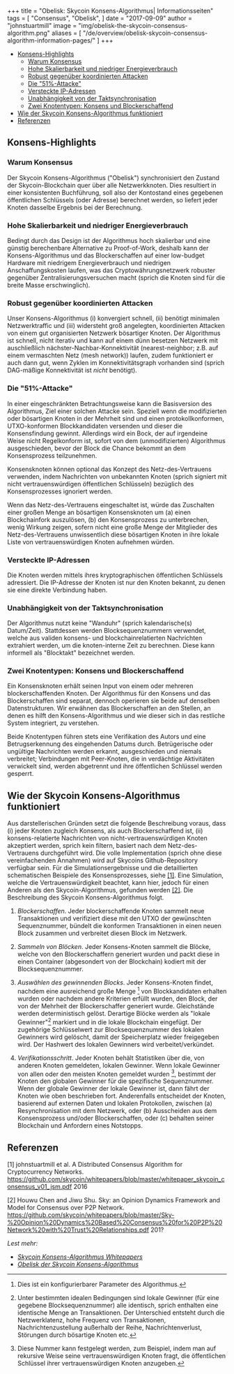 +++
title = "Obelisk: Skycoin Konsens-Algorithmus| Informationsseiten"
tags = [
    "Consensus",
    "Obelisk",
]
date = "2017-09-09"
author = "johnstuartmill"
image = "img/obelisk-the-skycoin-consensus-algorithm.png"
aliases = [
	"/de/overview/obelisk-skycoin-consensus-algorithm-information-pages/"
]
+++

<!-- MarkdownTOC autolink="true" bracket="round" -->

- [Konsens-Highlights](#konsens-highlights)
	- [Warum Konsensus](#warum-konsensus)
	- [Hohe Skalierbarkeit und niedriger Energieverbrauch](#hohe-skalierbarkeit-und-niedriger-energieverbrauch)
	- [Robust gegenüber koordinierten Attacken](#robust-gegen%C3%BCber-koordinierten-attacken)
	- [Die "51%-Attacke"](#die-51%25-attacke)
	- [Versteckte IP-Adressen](#versteckte-ip-adressen)
	- [Unabhängigkeit von der Taktsynchronisation](#unabh%C3%A4ngigkeit-von-der-taktsynchronisation)
	- [Zwei Knotentypen: Konsens und Blockerschaffend](#zwei-knotentypen-konsens-und-blockerschaffend)
- [Wie der Skycoin Konsens-Algorithmus funktioniert](#wie-der-skycoin-konsens-algorithmus-funktioniert)
- [Referenzen](#referenzen)

<!-- /MarkdownTOC -->


## Konsens-Highlights

### Warum Konsensus

Der Skycoin Konsens-Algorithmus ("Obelisk") synchronisiert den Zustand der Skycoin-Blockchain quer über alle Netzwerkknoten. Dies resultiert in einer konsistenten Buchführung, soll also der Kontostand eines gegebenen öffentlichen Schlüssels (oder Adresse) berechnet werden, so liefert jeder Knoten dasselbe Ergebnis bei der Berechnung.

### Hohe Skalierbarkeit und niedriger Energieverbrauch

Bedingt durch das Design ist der Algorithmus hoch skalierbar und eine günstig berechenbare Alternative zu Proof-of-Work, deshalb kann der Konsens-Algorithmus und das Blockerschaffen auf einer low-budget Hardware mit niedrigem Energieverbrauch und niedrigen Anschaffungskosten laufen, was das Cryptowährungsnetzwerk robuster gegenüber Zentralisierungsversuchen macht (sprich die Knoten sind für die breite Masse erschwinglich).

### Robust gegenüber koordinierten Attacken

Unser Konsens-Algorithmus (i) konvergiert schnell, (ii) benötigt minimalen Netzwerktraffic und (iii) widersteht groß angelegten, koordinierten Attacken von einem gut organisierten Netzwerk bösartiger Knoten. Der Algorithmus ist schnell, nicht iterativ und kann auf einem dünn besetzen Netzwerk mit auschließlich nächster-Nachbar-Konnektivität (nearest-neighbor; z.B. auf einem vermaschten Netz (mesh network)) laufen, zudem funktioniert er auch dann gut, wenn Zyklen im Konnektivitätsgraph vorhanden sind (sprich DAG-mäßige Konnektivität ist *nicht* benötigt).

### Die "51%-Attacke"

In einer eingeschränkten Betrachtungsweise kann die Basisversion des Algorithmus, Ziel einer solchen Attacke sein. Speziell wenn die modifizierten oder bösartigen Knoten in der Mehrheit sind und einen protokollkonformen, UTXO-konformen Blockkandidaten versenden und dieser die Konsensfindung gewinnt. Allerdings wird ein Bock, der auf irgendeine Weise nicht Regelkonform ist, sofort von dem (unmodifizierten) Algorithmus ausgeschieden, bevor der Block die Chance bekommt an dem Konsensprozess teilzunehmen.

Konsensknoten können optional das Konzept des Netz-des-Vertrauens verwenden, indem Nachrichten von unbekannten Knoten (sprich signiert mit nicht vertrauenswürdigen öffentlichen Schlüsseln) bezüglich des Konsensprozesses ignoriert werden.

Wenn das Netz-des-Vertrauens eingeschaltet ist, würde das Zuschalten einer großen Menge an bösartigen Konsensknoten um (a) einen Blockchainfork auszulösen, (b) den Konsensprozess zu unterbrechen, wenig Wirkung zeigen, sofern nicht eine große Menge der Mitglieder des Netz-des-Vertrauens unwissentlich diese bösartigen Knoten in ihre lokale Liste von vertrauenswürdigen Knoten aufnehmen würden.

### Versteckte IP-Adressen

Die Knoten werden mittels ihres kryptographischen öffentlichen Schlüssels adressiert. Die IP-Adresse der Knoten ist nur den Knoten bekannt, zu denen sie eine direkte Verbindung haben.

### Unabhängigkeit von der Taktsynchronisation

Der Algorithmus nutzt keine "Wanduhr" (sprich kalendarische(s) Datum/Zeit). Stattdessen werden Blocksequenznummern verwendet, welche aus validen konsens- und blockchainrelatierten Nachrichten extrahiert werden, um die knoten-interne Zeit zu berechnen. Diese kann informell als "Blocktakt" bezeichnet werden.

### Zwei Knotentypen: Konsens und Blockerschaffend

Ein Konsensknoten erhält seinen Input von einem oder mehreren blockerschaffenden Knoten. Der Algorithmus für den Konsens und das Blockerschaffen sind separat, dennoch operieren sie beide auf denselben Datenstrukturen. Wir erwähnen das Blockerschaffen an den Stellen, an denen es hilft den Konsens-Algorithmus und wie dieser sich in das restliche System integriert, zu verstehen.

Beide Knotentypen führen stets eine Verifikation des Autors und eine Betrugserkennung des eingehenden Datums durch. Betrügerische oder ungültige Nachrichten werden erkannt, ausgeschieden und niemals verbreitet; Verbindungen mit Peer-Knoten, die in verdächtige Aktivitäten verwickelt sind, werden abgetrennt und ihre öffentlichen Schlüssel werden gesperrt.

## Wie der Skycoin Konsens-Algorithmus funktioniert

Aus darstellerischen Gründen setzt die folgende Beschreibung voraus, dass (i) jeder Knoten zugleich Konsens, als auch Blockerschaffend ist, (ii) konsens-relatierte Nachrichten von nicht-vertrauenswürdigen Knoten akzeptiert werden, sprich kein filtern, basiert nach dem Netz-des-Vertrauens durchgeführt wird. Die volle Implementation (sprich ohne diese vereinfachenden Annahmen) wird auf Skycoins Github-Repository verfügbar sein. Für die Simulationsergebnisse und die detaillierten schematischen Beispiele des Konsensprozesses, siehe [\[1\]](#references). Eine Simulation, welche die Vertrauenswürdigkeit beachtet, kann hier, jedoch für einen Anderen als den Skycoin-Algorithmus, gefunden werden [\[2\]](#references). Die Beschreibung des Skycoin Konsens-Algorithmus folgt.

1. *Blockerschaffen*. Jeder blockerschaffende Knoten sammelt neue Transaktionen
    und verifiziert diese mit den UTXO der gewünschten Sequenznummer,
    bündelt die konformen Transaktionen in einen neuen Block zusammen
    und verbreitet diesen Block im Netzwerk.

2. *Sammeln von Blöcken*. Jeder Konsens-Knoten sammelt die Blöcke,
    welche von den Blockerschaffern generiert wurden und packt diese
    in einen Container (abgesondert von der Blockchain) kodiert mit der Blocksequenznummer.

3. *Auswählen des gewinnenden Blocks*. Jeder Konsens-Knoten findet,
    nachdem eine ausreichend große Menge [^1] von Blockkandidaten erhalten wurden
    oder nachdem andere Kriterien erfüllt wurden, den Block, der von
    der Mehrheit der Blockerschaffer generiert wurde.
    Gleichstände werden deterministisch gelöst. Derartige Blöcke werden
    als "lokale Gewinner"[^2] markiert und in die lokale Blockchain eingefügt.
    Der zugehörige Schlüsselwert zur Blocksequenznummer des lokalen Gewinners wird gelöscht,
    damit der Speicherplatz wieder freigegeben wird.
    Der Hashwert des lokalen Gewinners wird verbeitet/verkündet.

4. *Verifikationsschritt*. Jeder Knoten behält Statistiken über die,
    von anderen Knoten gemeldeten, lokalen Gewinner. Wenn lokale Gewinner von
    allen oder den meisten Knoten gemeldet wurden [^3], bestimmt der Knoten den
    globalen Gewinner für die spezifische Sequenznummer. Wenn der globale Gewinner der
    lokale Gewinner ist, dann fährt der Knoten wie oben beschrieben fort.
    Anderenfalls entscheidet der Knoten, basierend auf externen Daten und
    lokalen Protokollen, zwischen (a) Resynchronisation mit dem Netzwerk,
    oder (b) Ausscheiden aus dem Konsensprozess und/oder Blockerschaffen,
    oder (c) behalten seiner Blockchain und Anfordern eines Notstopps.

[^1]: Dies ist ein konfigurierbarer Parameter des Algorithmus.
[^2]: Unter bestimmten idealen Bedingungen sind lokale Gewinner (für eine
    gegebene Blocksequenznummer) alle identisch, sprich enthalten
    eine identische Menge an Transaktionen. Der Unterschied entsteht durch die
    Netzwerklatenz, hohe Frequenz von Transaktionen, Nachrichtenzustellung außerhalb der Reihe,
    Nachrichtenverlust, Störungen durch bösartige Knoten etc.
[^3]: Diese Nummer kann festgelegt werden, zum Beispiel, indem man auf rekursive Weise seine
    vertrauenswürdigen Knoten fragt, die öffentlichen Schlüssel ihrer vertrauenswürdigen Knoten anzugeben.

## Referenzen

\[1\] johnstuartmill et al. A Distributed Consensus Algorithm for
Cryptocurrency Networks.
<https://github.com/skycoin/whitepapers/blob/master/whitepaper_skycoin_consensus_v01_jsm.pdf>
2016

\[2\] Houwu Chen and Jiwu Shu. Sky: an Opinion Dynamics Framework and Model
for Consensus over P2P Network.
<https://github.com/skycoin/whitepapers/blob/master/Sky-%20Opinion%20Dynamics%20Based%20Consensus%20for%20P2P%20Network%20with%20Trust%20Relationships.pdf>
201?

*Lest mehr:*

* *[Skycoin Konsens-Algorithmus Whitepapers](https://www.skycoin.net/whitepapers)*
* *[Obelisk der Skycoin Konsens-Algorithmus](/statement/obelisk-skycoin-consensus-algorithm/)*
